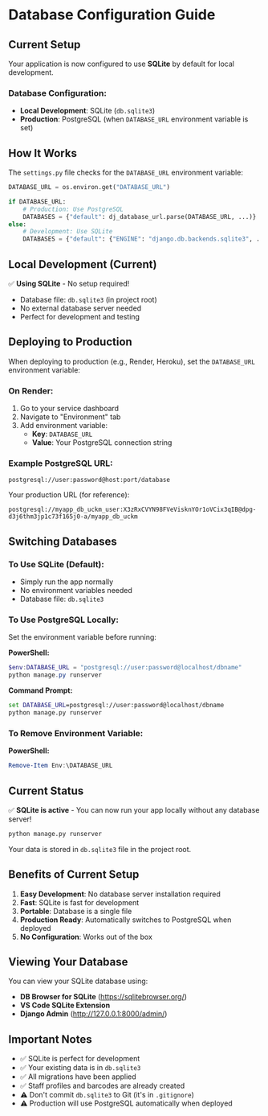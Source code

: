# Database Configuration Guide

## Current Setup

Your application is now configured to use **SQLite** by default for local development.

### Database Configuration:
- **Local Development**: SQLite (`db.sqlite3`)
- **Production**: PostgreSQL (when `DATABASE_URL` environment variable is set)

## How It Works

The `settings.py` file checks for the `DATABASE_URL` environment variable:

```python
DATABASE_URL = os.environ.get("DATABASE_URL")

if DATABASE_URL:
    # Production: Use PostgreSQL
    DATABASES = {"default": dj_database_url.parse(DATABASE_URL, ...)}
else:
    # Development: Use SQLite
    DATABASES = {"default": {"ENGINE": "django.db.backends.sqlite3", ...}}
```

## Local Development (Current)

✅ **Using SQLite** - No setup required!
- Database file: `db.sqlite3` (in project root)
- No external database server needed
- Perfect for development and testing

## Deploying to Production

When deploying to production (e.g., Render, Heroku), set the `DATABASE_URL` environment variable:

### On Render:
1. Go to your service dashboard
2. Navigate to "Environment" tab
3. Add environment variable:
   - **Key**: `DATABASE_URL`
   - **Value**: Your PostgreSQL connection string

### Example PostgreSQL URL:
```
postgresql://user:password@host:port/database
```

Your production URL (for reference):
```
postgresql://myapp_db_uckm_user:X3zRxCVYN98FVeVisknYOr1oVCix3qIB@dpg-d3j6thm3jp1c73f165j0-a/myapp_db_uckm
```

## Switching Databases

### To Use SQLite (Default):
- Simply run the app normally
- No environment variables needed
- Database file: `db.sqlite3`

### To Use PostgreSQL Locally:
Set the environment variable before running:

**PowerShell:**
```powershell
$env:DATABASE_URL = "postgresql://user:password@localhost/dbname"
python manage.py runserver
```

**Command Prompt:**
```cmd
set DATABASE_URL=postgresql://user:password@localhost/dbname
python manage.py runserver
```

### To Remove Environment Variable:
**PowerShell:**
```powershell
Remove-Item Env:\DATABASE_URL
```

## Current Status

✅ **SQLite is active** - You can now run your app locally without any database server!

```bash
python manage.py runserver
```

Your data is stored in `db.sqlite3` file in the project root.

## Benefits of Current Setup

1. **Easy Development**: No database server installation required
2. **Fast**: SQLite is fast for development
3. **Portable**: Database is a single file
4. **Production Ready**: Automatically switches to PostgreSQL when deployed
5. **No Configuration**: Works out of the box

## Viewing Your Database

You can view your SQLite database using:
- **DB Browser for SQLite** (https://sqlitebrowser.org/)
- **VS Code SQLite Extension**
- **Django Admin** (http://127.0.0.1:8000/admin/)

## Important Notes

- ✅ SQLite is perfect for development
- ✅ Your existing data is in `db.sqlite3`
- ✅ All migrations have been applied
- ✅ Staff profiles and barcodes are already created
- ⚠️ Don't commit `db.sqlite3` to Git (it's in `.gitignore`)
- ⚠️ Production will use PostgreSQL automatically when deployed
